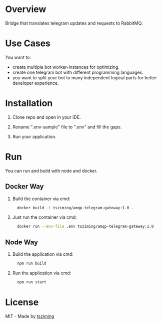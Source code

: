 
# Overview

Bridge that translates telegram updates and requests to RabbitMQ.

# Use Cases

You want to:

- create multiple bot worker-instances for optimizing.
- create one telegram bot with different programming languages.
- you want to split your bot to many independent logical parts for better developer experience.

# Installation

1. Clone repo and open in your IDE.

2. Rename ".env-sample" file to ".env" and fill the gaps.

3. Run your application.

# Run

You can run and build with node and docker.

## Docker Way

1. Build the container via cmd:

    ```bash
      docker build -t tsziming/amqp-telegram-gateway:1.0 .
    ```

2. Just run the container via cmd:

    ```bash
      docker run --env-file .env tsziming/amqp-telegram-gateway:1.0
    ```

## Node Way

1. Build the application via cmd:

    ```bash
      npm run build
    ```

2. Run the application via cmd:

    ```bash
      npm run start
    ```

# License

MIT - Made by [tsziming](https://github.com/tsziming)
